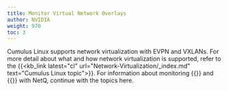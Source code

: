 ```yaml
---
title: Monitor Virtual Network Overlays
author: NVIDIA
weight: 970
toc: 3
---
```

Cumulus Linux supports network virtualization with EVPN and VXLANs. For more detail about what and how network virtualization is supported, refer to the {{<kb_link latest="cl"  url="Network-Virtualization/_index.md" text="Cumulus Linux topic">}}. For information about monitoring {{<link url="Monitor-the-EVPN-Service" text="EVPN">}} and {{<link url="Monitor-VXLANs" text="VXLANs">}} with NetQ, continue with the topics here.
